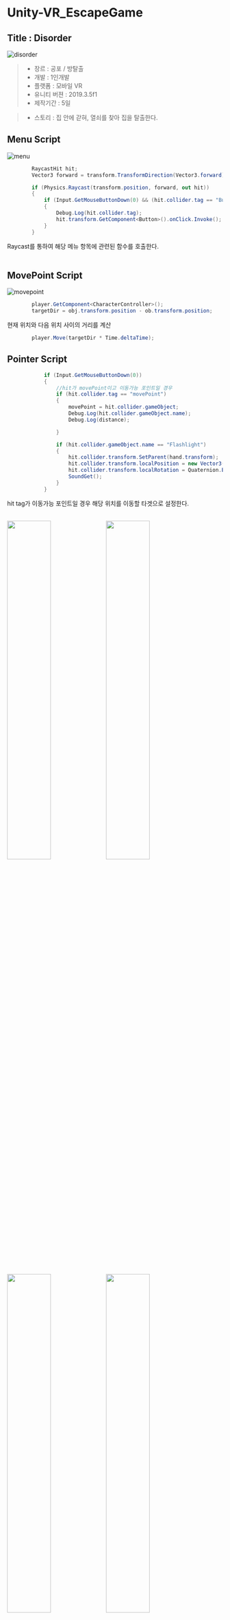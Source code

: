 # Unity-VR_EscapeGame

## Title : Disorder

![disorder](https://user-images.githubusercontent.com/46181173/117296482-12557680-aeb0-11eb-887d-08fc37fdd7d0.jpg)
> - 장르 : 공포 / 방탈출 <br>
> - 개발 : 1인개발 <br>
> - 플랫폼 : 모바일 VR <br>
> - 유니티 버젼 : 2019.3.5f1 <br>
> - 제작기간 : 5일

> - 스토리 : 집 안에 갇혀, 열쇠를 찾아 집을 탈출한다.

## Menu Script

![menu](https://user-images.githubusercontent.com/46181173/118109733-877afb80-b41c-11eb-81e6-309f4082a023.png)

```C#
        RaycastHit hit;
        Vector3 forward = transform.TransformDirection(Vector3.forward) * 1000;

        if (Physics.Raycast(transform.position, forward, out hit))
        {
            if (Input.GetMouseButtonDown(0) && (hit.collider.tag == "Button"))
            {
                Debug.Log(hit.collider.tag);
                hit.transform.GetComponent<Button>().onClick.Invoke();
            }
        }
```

Raycast를 통하여 해당 메뉴 항목에 관련된 함수를 호출한다. <br><br>

## MovePoint Script

![movepoint](https://user-images.githubusercontent.com/46181173/118109559-53073f80-b41c-11eb-86f6-b20f594d8ad9.png)

```C#
        player.GetComponent<CharacterController>();
        targetDir = obj.transform.position - ob.transform.position;
```

현재 위치와 다음 위치 사이의 거리를 계산

```C#
        player.Move(targetDir * Time.deltaTime);
```

## Pointer Script

```C#
            if (Input.GetMouseButtonDown(0))
            {
                //hit가 movePoint이고 이동가능 포인트일 경우
                if (hit.collider.tag == "movePoint")
                {
                    movePoint = hit.collider.gameObject;
                    Debug.Log(hit.collider.gameObject.name);
                    Debug.Log(distance);

                }

                if (hit.collider.gameObject.name == "Flashlight")
                {
                    hit.collider.transform.SetParent(hand.transform);
                    hit.collider.transform.localPosition = new Vector3(0.5f, -0.2f, 0.2f);
                    hit.collider.transform.localRotation = Quaternion.Euler(0f, -95f, 0f);
                    SoundGet();
                }
            }

```

hit tag가 이동가능 포인트일 경우 해당 위치를 이동할 타겟으로 설정한다.<br><br>

<p>
<img src= "https://user-images.githubusercontent.com/46181173/118110075-ee001980-b41c-11eb-9f7f-915c5eb40286.png" width=45% height=45% > 
<img src= "https://user-images.githubusercontent.com/46181173/118111249-67e4d280-b41e-11eb-8b8c-c4eb01557bcb.png" width=45% height=45% >

<img src= "https://user-images.githubusercontent.com/46181173/118111194-53083f00-b41e-11eb-8c51-712f0df09749.png" width=45% height=45% >

<img src= "https://user-images.githubusercontent.com/46181173/118110826-da08e780-b41d-11eb-8f6b-87aeac3246ed.png" width=45% height=45% >

<img src= "https://user-images.githubusercontent.com/46181173/118111296-7632ee80-b41e-11eb-9701-5952ad0f868a.png" width=45% height=45% >

<img src= "https://user-images.githubusercontent.com/46181173/118110916-f6a51f80-b41d-11eb-9b69-6ac900ac6176.png" width=45% height=45% >

<img src= "https://user-images.githubusercontent.com/46181173/118110971-07ee2c00-b41e-11eb-96cc-c6b3cb72e9a3.png" width=45% height=45% >
<img src= "https://user-images.githubusercontent.com/46181173/118110993-11779400-b41e-11eb-8a47-43a85ec38ecf.png" width=45% height=45% >

<img src= "https://user-images.githubusercontent.com/46181173/118111051-22c0a080-b41e-11eb-9942-83e62acff735.png" width=45% height=45% >

<img src= "https://user-images.githubusercontent.com/46181173/118111356-8945be80-b41e-11eb-8587-a287a5e14507.png" width=45% height=45% >
<br><br>
</p>

[![youtube](https://user-images.githubusercontent.com/46181173/118114156-2fdf8e80-b422-11eb-87d5-823b2c7b0c71.png)](https://youtu.be/HjjVIltVnp4?t=0s)

↑ 클릭 [Youtube 이동하기]

## ~~Player Controller Script - PC버젼 컨트롤러 (구현중)~~

```C#
        //땅에 있는지
        if (controller.isGrounded)
        {
            // 상하
            MoveDirection = new Vector3(Input.GetAxis("Horizontal"), 0, Input.GetAxis("Vertical"));

            //로컬좌표계 > 월드좌표계
            MoveDirection = transform.TransformDirection(MoveDirection);

            //속도증가
            MoveDirection *= speed;

            //점프
            if (Input.GetButton("Jump"))
                MoveDirection.y = jump;
        }

        //중력계산
        MoveDirection.y -= gravity * Time.deltaTime;

        //캐릭터 이동
        controller.Move(MoveDirection * Time.deltaTime);

```
